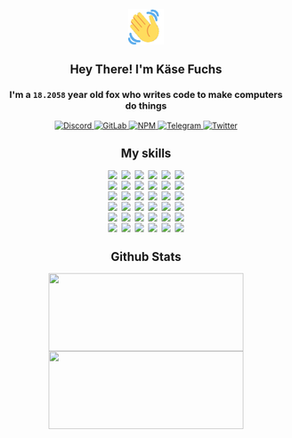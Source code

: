 <div><p align=center><img src=./resources/images/wave.gif width=64px height=64px></p><h2 align=center>Hey There! I'm Käse Fuchs</h2><h3 align=center>I'm a <code>18.2058</code> year old fox who writes code to make computers do things</h3><p align=center><a href=https://discord.com/users/507526681125322772><img alt=Discord src="https://img.shields.io/badge/Discord-5865F2?logo=discord&logoColor=white&style=flat-square#2504a66330d951a874e31acf97dde712"> </a><a href=https://gitlab.com/kasefuchs><img alt=GitLab src="https://img.shields.io/badge/GitLab-330F63?logo=gitlab&logoColor=white&style=flat-square#2504a66330d951a874e31acf97dde712"> </a><a href=https://npmjs.com/~kasefuchs><img alt=NPM src="https://img.shields.io/badge/NPM-CB3837?logo=npm&logoColor=white&style=flat-square#2504a66330d951a874e31acf97dde712"> </a><a href=https://t.me/kasefuchs><img alt=Telegram src="https://img.shields.io/badge/Telegram-2CA5E0?logo=telegram&logoColor=white&style=flat-square#2504a66330d951a874e31acf97dde712"> </a><a href=https://twitter.com/kasefuchs><img alt=Twitter src="https://img.shields.io/badge/Twitter-1DA1F2?logo=twitter&logoColor=white&style=flat-square#2504a66330d951a874e31acf97dde712"></a></p><h2 align=center>My skills</h2><p align=center><a href=https://aws.amazon.com/ ><picture><source srcset="https://skillicons.dev/icons?i=aws&theme=dark#2504a66330d951a874e31acf97dde712" media="(prefers-color-scheme: dark)"><source srcset="https://skillicons.dev/icons?i=aws&theme=light#2504a66330d951a874e31acf97dde712" media="(prefers-color-scheme: light), (prefers-color-scheme: no-preference)"><img src="https://skillicons.dev/icons?i=aws&theme=light#2504a66330d951a874e31acf97dde712"></picture></a>&nbsp;&nbsp;<a href=https://en.wikipedia.org/wiki/Bash_(Unix_shell)><picture><source srcset="https://skillicons.dev/icons?i=bash&theme=dark#2504a66330d951a874e31acf97dde712" media="(prefers-color-scheme: dark)"><source srcset="https://skillicons.dev/icons?i=bash&theme=light#2504a66330d951a874e31acf97dde712" media="(prefers-color-scheme: light), (prefers-color-scheme: no-preference)"><img src="https://skillicons.dev/icons?i=bash&theme=light#2504a66330d951a874e31acf97dde712"></picture></a>&nbsp;&nbsp;<a href=https://discord.com/developers/docs><picture><source srcset="https://skillicons.dev/icons?i=bots&theme=dark#2504a66330d951a874e31acf97dde712" media="(prefers-color-scheme: dark)"><source srcset="https://skillicons.dev/icons?i=bots&theme=light#2504a66330d951a874e31acf97dde712" media="(prefers-color-scheme: light), (prefers-color-scheme: no-preference)"><img src="https://skillicons.dev/icons?i=bots&theme=light#2504a66330d951a874e31acf97dde712"></picture></a>&nbsp;&nbsp;<a href=https://www.cloudflare.com/ ><picture><source srcset="https://skillicons.dev/icons?i=cloudflare&theme=dark#2504a66330d951a874e31acf97dde712" media="(prefers-color-scheme: dark)"><source srcset="https://skillicons.dev/icons?i=cloudflare&theme=light#2504a66330d951a874e31acf97dde712" media="(prefers-color-scheme: light), (prefers-color-scheme: no-preference)"><img src="https://skillicons.dev/icons?i=cloudflare&theme=light#2504a66330d951a874e31acf97dde712"></picture></a>&nbsp;&nbsp;<a href=https://en.wikipedia.org/wiki/CSS><picture><source srcset="https://skillicons.dev/icons?i=css&theme=dark#2504a66330d951a874e31acf97dde712" media="(prefers-color-scheme: dark)"><source srcset="https://skillicons.dev/icons?i=css&theme=light#2504a66330d951a874e31acf97dde712" media="(prefers-color-scheme: light), (prefers-color-scheme: no-preference)"><img src="https://skillicons.dev/icons?i=css&theme=light#2504a66330d951a874e31acf97dde712"></picture></a>&nbsp;&nbsp;<a href=https://www.docker.com/ ><picture><source srcset="https://skillicons.dev/icons?i=docker&theme=dark#2504a66330d951a874e31acf97dde712" media="(prefers-color-scheme: dark)"><source srcset="https://skillicons.dev/icons?i=docker&theme=light#2504a66330d951a874e31acf97dde712" media="(prefers-color-scheme: light), (prefers-color-scheme: no-preference)"><img src="https://skillicons.dev/icons?i=docker&theme=light#2504a66330d951a874e31acf97dde712"></picture></a><br><a href=https://www.electronjs.org/ ><picture><source srcset="https://skillicons.dev/icons?i=electron&theme=dark#2504a66330d951a874e31acf97dde712" media="(prefers-color-scheme: dark)"><source srcset="https://skillicons.dev/icons?i=electron&theme=light#2504a66330d951a874e31acf97dde712" media="(prefers-color-scheme: light), (prefers-color-scheme: no-preference)"><img src="https://skillicons.dev/icons?i=electron&theme=light#2504a66330d951a874e31acf97dde712"></picture></a>&nbsp;&nbsp;<a href=https://expressjs.com/ ><picture><source srcset="https://skillicons.dev/icons?i=express&theme=dark#2504a66330d951a874e31acf97dde712" media="(prefers-color-scheme: dark)"><source srcset="https://skillicons.dev/icons?i=express&theme=light#2504a66330d951a874e31acf97dde712" media="(prefers-color-scheme: light), (prefers-color-scheme: no-preference)"><img src="https://skillicons.dev/icons?i=express&theme=light#2504a66330d951a874e31acf97dde712"></picture></a>&nbsp;&nbsp;<a href=https://www.figma.com/ ><picture><source srcset="https://skillicons.dev/icons?i=figma&theme=dark#2504a66330d951a874e31acf97dde712" media="(prefers-color-scheme: dark)"><source srcset="https://skillicons.dev/icons?i=figma&theme=light#2504a66330d951a874e31acf97dde712" media="(prefers-color-scheme: light), (prefers-color-scheme: no-preference)"><img src="https://skillicons.dev/icons?i=figma&theme=light#2504a66330d951a874e31acf97dde712"></picture></a>&nbsp;&nbsp;<a href=https://firebase.google.com/ ><picture><source srcset="https://skillicons.dev/icons?i=firebase&theme=dark#2504a66330d951a874e31acf97dde712" media="(prefers-color-scheme: dark)"><source srcset="https://skillicons.dev/icons?i=firebase&theme=light#2504a66330d951a874e31acf97dde712" media="(prefers-color-scheme: light), (prefers-color-scheme: no-preference)"><img src="https://skillicons.dev/icons?i=firebase&theme=light#2504a66330d951a874e31acf97dde712"></picture></a>&nbsp;&nbsp;<a href=https://flask.palletsprojects.com/ ><picture><source srcset="https://skillicons.dev/icons?i=flask&theme=dark#2504a66330d951a874e31acf97dde712" media="(prefers-color-scheme: dark)"><source srcset="https://skillicons.dev/icons?i=flask&theme=light#2504a66330d951a874e31acf97dde712" media="(prefers-color-scheme: light), (prefers-color-scheme: no-preference)"><img src="https://skillicons.dev/icons?i=flask&theme=light#2504a66330d951a874e31acf97dde712"></picture></a>&nbsp;&nbsp;<a href=https://cloud.google.com/ ><picture><source srcset="https://skillicons.dev/icons?i=gcp&theme=dark#2504a66330d951a874e31acf97dde712" media="(prefers-color-scheme: dark)"><source srcset="https://skillicons.dev/icons?i=gcp&theme=light#2504a66330d951a874e31acf97dde712" media="(prefers-color-scheme: light), (prefers-color-scheme: no-preference)"><img src="https://skillicons.dev/icons?i=gcp&theme=light#2504a66330d951a874e31acf97dde712"></picture></a><br><a href=https://git-scm.com/ ><picture><source srcset="https://skillicons.dev/icons?i=git&theme=dark#2504a66330d951a874e31acf97dde712" media="(prefers-color-scheme: dark)"><source srcset="https://skillicons.dev/icons?i=git&theme=light#2504a66330d951a874e31acf97dde712" media="(prefers-color-scheme: light), (prefers-color-scheme: no-preference)"><img src="https://skillicons.dev/icons?i=git&theme=light#2504a66330d951a874e31acf97dde712"></picture></a>&nbsp;&nbsp;<a href=https://github.com/ ><picture><source srcset="https://skillicons.dev/icons?i=github&theme=dark#2504a66330d951a874e31acf97dde712" media="(prefers-color-scheme: dark)"><source srcset="https://skillicons.dev/icons?i=github&theme=light#2504a66330d951a874e31acf97dde712" media="(prefers-color-scheme: light), (prefers-color-scheme: no-preference)"><img src="https://skillicons.dev/icons?i=github&theme=light#2504a66330d951a874e31acf97dde712"></picture></a>&nbsp;&nbsp;<a href=https://gitlab.com/ ><picture><source srcset="https://skillicons.dev/icons?i=gitlab&theme=dark#2504a66330d951a874e31acf97dde712" media="(prefers-color-scheme: dark)"><source srcset="https://skillicons.dev/icons?i=gitlab&theme=light#2504a66330d951a874e31acf97dde712" media="(prefers-color-scheme: light), (prefers-color-scheme: no-preference)"><img src="https://skillicons.dev/icons?i=gitlab&theme=light#2504a66330d951a874e31acf97dde712"></picture></a>&nbsp;&nbsp;<a href=https://www.heroku.com/ ><picture><source srcset="https://skillicons.dev/icons?i=heroku&theme=dark#2504a66330d951a874e31acf97dde712" media="(prefers-color-scheme: dark)"><source srcset="https://skillicons.dev/icons?i=heroku&theme=light#2504a66330d951a874e31acf97dde712" media="(prefers-color-scheme: light), (prefers-color-scheme: no-preference)"><img src="https://skillicons.dev/icons?i=heroku&theme=light#2504a66330d951a874e31acf97dde712"></picture></a>&nbsp;&nbsp;<a href=https://en.wikipedia.org/wiki/HTML><picture><source srcset="https://skillicons.dev/icons?i=html&theme=dark#2504a66330d951a874e31acf97dde712" media="(prefers-color-scheme: dark)"><source srcset="https://skillicons.dev/icons?i=html&theme=light#2504a66330d951a874e31acf97dde712" media="(prefers-color-scheme: light), (prefers-color-scheme: no-preference)"><img src="https://skillicons.dev/icons?i=html&theme=light#2504a66330d951a874e31acf97dde712"></picture></a>&nbsp;&nbsp;<a href=https://en.wikipedia.org/wiki/JavaScript><picture><source srcset="https://skillicons.dev/icons?i=js&theme=dark#2504a66330d951a874e31acf97dde712" media="(prefers-color-scheme: dark)"><source srcset="https://skillicons.dev/icons?i=js&theme=light#2504a66330d951a874e31acf97dde712" media="(prefers-color-scheme: light), (prefers-color-scheme: no-preference)"><img src="https://skillicons.dev/icons?i=js&theme=light#2504a66330d951a874e31acf97dde712"></picture></a><br><a href=https://en.wikipedia.org/wiki/Linux><picture><source srcset="https://skillicons.dev/icons?i=linux&theme=dark#2504a66330d951a874e31acf97dde712" media="(prefers-color-scheme: dark)"><source srcset="https://skillicons.dev/icons?i=linux&theme=light#2504a66330d951a874e31acf97dde712" media="(prefers-color-scheme: light), (prefers-color-scheme: no-preference)"><img src="https://skillicons.dev/icons?i=linux&theme=light#2504a66330d951a874e31acf97dde712"></picture></a>&nbsp;&nbsp;<a href=https://mui.com/ ><picture><source srcset="https://skillicons.dev/icons?i=materialui&theme=dark#2504a66330d951a874e31acf97dde712" media="(prefers-color-scheme: dark)"><source srcset="https://skillicons.dev/icons?i=materialui&theme=light#2504a66330d951a874e31acf97dde712" media="(prefers-color-scheme: light), (prefers-color-scheme: no-preference)"><img src="https://skillicons.dev/icons?i=materialui&theme=light#2504a66330d951a874e31acf97dde712"></picture></a>&nbsp;&nbsp;<a href=https://en.wikipedia.org/wiki/Markdown><picture><source srcset="https://skillicons.dev/icons?i=md&theme=dark#2504a66330d951a874e31acf97dde712" media="(prefers-color-scheme: dark)"><source srcset="https://skillicons.dev/icons?i=md&theme=light#2504a66330d951a874e31acf97dde712" media="(prefers-color-scheme: light), (prefers-color-scheme: no-preference)"><img src="https://skillicons.dev/icons?i=md&theme=light#2504a66330d951a874e31acf97dde712"></picture></a>&nbsp;&nbsp;<a href=https://www.mongodb.com/ ><picture><source srcset="https://skillicons.dev/icons?i=mongodb&theme=dark#2504a66330d951a874e31acf97dde712" media="(prefers-color-scheme: dark)"><source srcset="https://skillicons.dev/icons?i=mongodb&theme=light#2504a66330d951a874e31acf97dde712" media="(prefers-color-scheme: light), (prefers-color-scheme: no-preference)"><img src="https://skillicons.dev/icons?i=mongodb&theme=light#2504a66330d951a874e31acf97dde712"></picture></a>&nbsp;&nbsp;<a href=https://www.mysql.com/ ><picture><source srcset="https://skillicons.dev/icons?i=mysql&theme=dark#2504a66330d951a874e31acf97dde712" media="(prefers-color-scheme: dark)"><source srcset="https://skillicons.dev/icons?i=mysql&theme=light#2504a66330d951a874e31acf97dde712" media="(prefers-color-scheme: light), (prefers-color-scheme: no-preference)"><img src="https://skillicons.dev/icons?i=mysql&theme=light#2504a66330d951a874e31acf97dde712"></picture></a>&nbsp;&nbsp;<a href=https://nextjs.org/ ><picture><source srcset="https://skillicons.dev/icons?i=nextjs&theme=dark#2504a66330d951a874e31acf97dde712" media="(prefers-color-scheme: dark)"><source srcset="https://skillicons.dev/icons?i=nextjs&theme=light#2504a66330d951a874e31acf97dde712" media="(prefers-color-scheme: light), (prefers-color-scheme: no-preference)"><img src="https://skillicons.dev/icons?i=nextjs&theme=light#2504a66330d951a874e31acf97dde712"></picture></a><br><a href=https://nodejs.org/en/ ><picture><source srcset="https://skillicons.dev/icons?i=nodejs&theme=dark#2504a66330d951a874e31acf97dde712" media="(prefers-color-scheme: dark)"><source srcset="https://skillicons.dev/icons?i=nodejs&theme=light#2504a66330d951a874e31acf97dde712" media="(prefers-color-scheme: light), (prefers-color-scheme: no-preference)"><img src="https://skillicons.dev/icons?i=nodejs&theme=light#2504a66330d951a874e31acf97dde712"></picture></a>&nbsp;&nbsp;<a href=https://www.postgresql.org/ ><picture><source srcset="https://skillicons.dev/icons?i=postgres&theme=dark#2504a66330d951a874e31acf97dde712" media="(prefers-color-scheme: dark)"><source srcset="https://skillicons.dev/icons?i=postgres&theme=light#2504a66330d951a874e31acf97dde712" media="(prefers-color-scheme: light), (prefers-color-scheme: no-preference)"><img src="https://skillicons.dev/icons?i=postgres&theme=light#2504a66330d951a874e31acf97dde712"></picture></a>&nbsp;&nbsp;<a href=https://learn.microsoft.com/en-us/powershell/ ><picture><source srcset="https://skillicons.dev/icons?i=powershell&theme=dark#2504a66330d951a874e31acf97dde712" media="(prefers-color-scheme: dark)"><source srcset="https://skillicons.dev/icons?i=powershell&theme=light#2504a66330d951a874e31acf97dde712" media="(prefers-color-scheme: light), (prefers-color-scheme: no-preference)"><img src="https://skillicons.dev/icons?i=powershell&theme=light#2504a66330d951a874e31acf97dde712"></picture></a>&nbsp;&nbsp;<a href=https://www.python.org/ ><picture><source srcset="https://skillicons.dev/icons?i=py&theme=dark#2504a66330d951a874e31acf97dde712" media="(prefers-color-scheme: dark)"><source srcset="https://skillicons.dev/icons?i=py&theme=light#2504a66330d951a874e31acf97dde712" media="(prefers-color-scheme: light), (prefers-color-scheme: no-preference)"><img src="https://skillicons.dev/icons?i=py&theme=light#2504a66330d951a874e31acf97dde712"></picture></a>&nbsp;&nbsp;<a href=https://www.raspberrypi.org/ ><picture><source srcset="https://skillicons.dev/icons?i=raspberrypi&theme=dark#2504a66330d951a874e31acf97dde712" media="(prefers-color-scheme: dark)"><source srcset="https://skillicons.dev/icons?i=raspberrypi&theme=light#2504a66330d951a874e31acf97dde712" media="(prefers-color-scheme: light), (prefers-color-scheme: no-preference)"><img src="https://skillicons.dev/icons?i=raspberrypi&theme=light#2504a66330d951a874e31acf97dde712"></picture></a>&nbsp;&nbsp;<a href=https://reactjs.org/ ><picture><source srcset="https://skillicons.dev/icons?i=react&theme=dark#2504a66330d951a874e31acf97dde712" media="(prefers-color-scheme: dark)"><source srcset="https://skillicons.dev/icons?i=react&theme=light#2504a66330d951a874e31acf97dde712" media="(prefers-color-scheme: light), (prefers-color-scheme: no-preference)"><img src="https://skillicons.dev/icons?i=react&theme=light#2504a66330d951a874e31acf97dde712"></picture></a><br><a href=https://redux.js.org/ ><picture><source srcset="https://skillicons.dev/icons?i=redux&theme=dark#2504a66330d951a874e31acf97dde712" media="(prefers-color-scheme: dark)"><source srcset="https://skillicons.dev/icons?i=redux&theme=light#2504a66330d951a874e31acf97dde712" media="(prefers-color-scheme: light), (prefers-color-scheme: no-preference)"><img src="https://skillicons.dev/icons?i=redux&theme=light#2504a66330d951a874e31acf97dde712"></picture></a>&nbsp;&nbsp;<a href=https://en.wikipedia.org/wiki/Regular_expression><picture><source srcset="https://skillicons.dev/icons?i=regex&theme=dark#2504a66330d951a874e31acf97dde712" media="(prefers-color-scheme: dark)"><source srcset="https://skillicons.dev/icons?i=regex&theme=light#2504a66330d951a874e31acf97dde712" media="(prefers-color-scheme: light), (prefers-color-scheme: no-preference)"><img src="https://skillicons.dev/icons?i=regex&theme=light#2504a66330d951a874e31acf97dde712"></picture></a>&nbsp;&nbsp;<a href=https://en.wikipedia.org/wiki/Sass_(stylesheet_language)><picture><source srcset="https://skillicons.dev/icons?i=sass&theme=dark#2504a66330d951a874e31acf97dde712" media="(prefers-color-scheme: dark)"><source srcset="https://skillicons.dev/icons?i=sass&theme=light#2504a66330d951a874e31acf97dde712" media="(prefers-color-scheme: light), (prefers-color-scheme: no-preference)"><img src="https://skillicons.dev/icons?i=sass&theme=light#2504a66330d951a874e31acf97dde712"></picture></a>&nbsp;&nbsp;<a href=https://www.typescriptlang.org/ ><picture><source srcset="https://skillicons.dev/icons?i=ts&theme=dark#2504a66330d951a874e31acf97dde712" media="(prefers-color-scheme: dark)"><source srcset="https://skillicons.dev/icons?i=ts&theme=light#2504a66330d951a874e31acf97dde712" media="(prefers-color-scheme: light), (prefers-color-scheme: no-preference)"><img src="https://skillicons.dev/icons?i=ts&theme=light#2504a66330d951a874e31acf97dde712"></picture></a>&nbsp;&nbsp;<a href=https://unity.com/ ><picture><source srcset="https://skillicons.dev/icons?i=unity&theme=dark#2504a66330d951a874e31acf97dde712" media="(prefers-color-scheme: dark)"><source srcset="https://skillicons.dev/icons?i=unity&theme=light#2504a66330d951a874e31acf97dde712" media="(prefers-color-scheme: light), (prefers-color-scheme: no-preference)"><img src="https://skillicons.dev/icons?i=unity&theme=light#2504a66330d951a874e31acf97dde712"></picture></a>&nbsp;&nbsp;<a href=https://workers.cloudflare.com/ ><picture><source srcset="https://skillicons.dev/icons?i=workers&theme=dark#2504a66330d951a874e31acf97dde712" media="(prefers-color-scheme: dark)"><source srcset="https://skillicons.dev/icons?i=workers&theme=light#2504a66330d951a874e31acf97dde712" media="(prefers-color-scheme: light), (prefers-color-scheme: no-preference)"><img src="https://skillicons.dev/icons?i=workers&theme=light#2504a66330d951a874e31acf97dde712"></picture></a><br></p><h2 align=center>Github Stats</h2><p align=center><picture><source srcset="https://github-readme-stats-kasefuchs.vercel.app/api/?count_private=true&hide_border=true&hide_rank=true&line_height=20&hide_title=true&username=Kasefuchs&theme=dark#2504a66330d951a874e31acf97dde712" media="(prefers-color-scheme: dark)"><source srcset="https://github-readme-stats-kasefuchs.vercel.app/api/?count_private=true&hide_border=true&hide_rank=true&line_height=20&hide_title=true&username=Kasefuchs&theme=light#2504a66330d951a874e31acf97dde712" media="(prefers-color-scheme: light), (prefers-color-scheme: no-preference)"><img align=middle width=350 height=140 src="https://github-readme-stats-kasefuchs.vercel.app/api/?count_private=true&hide_border=true&hide_rank=true&line_height=20&hide_title=true&username=Kasefuchs&theme=light#2504a66330d951a874e31acf97dde712"></picture><picture><source srcset="https://github-readme-stats-kasefuchs.vercel.app/api/top-langs/?count_private=true&hide_border=true&layout=compact&username=Kasefuchs&theme=dark#2504a66330d951a874e31acf97dde712" media="(prefers-color-scheme: dark)"><source srcset="https://github-readme-stats-kasefuchs.vercel.app/api/top-langs/?count_private=true&hide_border=true&layout=compact&username=Kasefuchs&theme=light#2504a66330d951a874e31acf97dde712" media="(prefers-color-scheme: light), (prefers-color-scheme: no-preference)"><img align=middle width=350 height=140 src="https://github-readme-stats-kasefuchs.vercel.app/api/top-langs/?count_private=true&hide_border=true&layout=compact&username=Kasefuchs&theme=light#2504a66330d951a874e31acf97dde712"></picture></p><img src="https://hit.yhype.me/github/profile?user_id=64592097#2504a66330d951a874e31acf97dde712" alt=""></div>